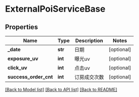 # ExternalPoiServiceBase

## Properties
Name | Type | Description | Notes
------------ | ------------- | ------------- | -------------
**_date** | **str** | 日期 | [optional] 
**exposure_uv** | **int** | 曝光uv | [optional] 
**click_uv** | **int** | 点击uv | [optional] 
**success_order_cnt** | **int** | 订房成交次数 | [optional] 

[[Back to Model list]](../README.md#documentation-for-models) [[Back to API list]](../README.md#documentation-for-api-endpoints) [[Back to README]](../README.md)

